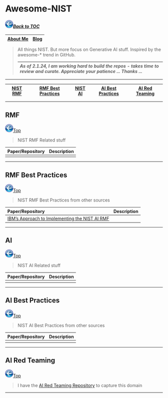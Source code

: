 # Awesome-NIST
#### _[<img src="images/back_button_2.png" width="25" height="25">Back to TOC](https://github.com/xsankar/Awesome-Awesome-LLM)_
>
| [About Me](https://ksankar.medium.com/about-me-the-pitter-patter-of-small-feats-de22f4c36ea6) | [Blog](https://ksankar.medium.com) |
| :- | :- |
> All things NIST. But more focus on Generative AI stuff. Inspired by the awesome-* trend in GitHub.
>
> |***As of 2.1.24, I am working hard to build the repos - takes time to review and curate. Appreciate your patience ... Thanks ...***|
> | :- |
> 
***
>
| [NIST RMF](#rmf) | [RMF Best Practices](#rmf-best-practices) | [NIST AI](#ai) | [AI Best Practices](#ai-best-practices) | [AI Red Teaming](#ai-red-teaming) |
| :-: | :-: | :-: | :-: | :-: |
---
## RMF
[<img src="images/back_button_2.png" width="25" height="25">Top](#back-to-toc)
> NIST RMF Related stuff
> >
| Paper/Repository | Description | 
| :- | :- |
|  |  |
***
## RMF Best Practices
[<img src="images/back_button_2.png" width="25" height="25">Top](#back-to-toc)
> NIST RMF Best Practices from other sources
> 
| Paper/Repository | Description | 
| :- | :- |
| [IBM’s Approach to Implementing the NIST AI RMF](https://www.ibm.com/policy/ibms-approach-to-implementing-the-nist-ai-rmf/) |  |
***
## AI
[<img src="images/back_button_2.png" width="25" height="25">Top](#back-to-toc)
> NIST AI Related stuff
> >
| Paper/Repository | Description | 
| :- | :- |
|  |  |
***
## AI Best Practices
[<img src="images/back_button_2.png" width="25" height="25">Top](#back-to-toc)
> NIST AI Best Practices from other sources
> 
| Paper/Repository | Description | 
| :- | :- |
| |  |
***
## AI Red Teaming
[<img src="images/back_button_2.png" width="25" height="25">Top](#back-to-toc)
> I have the [AI Red Teaming Repository](https://github.com/xsankar/AI-Red-Teaming) to capture this domain
---
